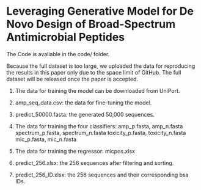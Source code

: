 # Leveraging Generative Model for De Novo Design of Broad-Spectrum Antimicrobial Peptides

The Code is avaliable in the code/ folder.

Because the full dataset is too large, we uploaded the data for reproducing the results in this paper only due to the space limit of GitHub. The full dataset will be released once the paper is accepted. 

1. The data for training the model can be downloaded from UniPort.

2. amp_seq_data.csv: the data for fine-tuning the model.
3. predict_50000.fasta: the generated 50,000 sequences.

4. The data for training the four classifiers: 
 amp_p.fasta, amp_n.fasta
 spectrum_p.fasta, spectrum_n.fasta
 toxicity_p.fasta, toxicity_n.fasta
 mic_p.fasta, mic_n.fasta

5. The data for training the regressor: micpos.xlsx

6. predict_256.xlsx: the 256 sequences after filtering and sorting.

7. predict_256_ID.xlsx: the 256 sequences and their corresponding bsa IDs.

